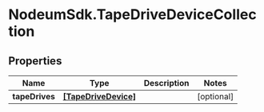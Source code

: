 # NodeumSdk.TapeDriveDeviceCollection

## Properties

Name | Type | Description | Notes
------------ | ------------- | ------------- | -------------
**tapeDrives** | [**[TapeDriveDevice]**](TapeDriveDevice.md) |  | [optional] 


